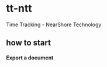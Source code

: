 tt-ntt
===

Time Tracking - NearShore Technology


## how to start

#### <i class="icon-upload"></i> Export a document
